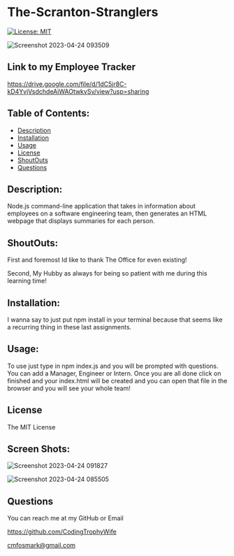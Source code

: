 # The-Scranton-Stranglers

[![License: MIT](https://img.shields.io/badge/License-MIT-yellow.svg)](https://opensource.org/licenses/MIT)



![Screenshot 2023-04-24 093509](https://user-images.githubusercontent.com/126922695/234060232-2f30e7f4-9eab-484d-a688-830a3a2f0b71.png)



## Link to my Employee Tracker

https://drive.google.com/file/d/1dC5jr8C-kD4YvjVsdchdeAiWAOtwkvSv/view?usp=sharing


## Table of Contents:

- [Description](#description)
- [Installation](#installation)
- [Usage](#usage)
- [License](#license)
- [ShoutOuts](#shoutouts)
- [Questions](#questions)

## Description:

Node.js command-line application that takes in information about employees on a software engineering team, then generates an HTML webpage that displays summaries for each person.

## ShoutOuts:

First and foremost Id like to thank The Office for even existing! 

Second, My Hubby as always for being so patient with me during this learning time! 


## Installation:

I wanna say to just put npm install in your terminal because that seems like a recurring thing in these last assignments.


## Usage:

To use just type in npm index.js and you will be prompted with questions. You can add a Manager, Engineer or Intern. Once you are all done click on finished and your index.html will be created and you can open that file in the browser and you will see your whole team! 


## License

The MIT License


## Screen Shots:

![Screenshot 2023-04-24 091827](https://user-images.githubusercontent.com/126922695/234056426-4f08cf51-5e80-4915-9020-f4b94b9819cd.png)


![Screenshot 2023-04-24 085505](https://user-images.githubusercontent.com/126922695/234056478-b6e3118b-b9fe-4d81-80ea-a24585ab7df5.png)


## Questions 
You can reach me at my GitHub or Email

https://github.com/CodingTrophyWife

cmfosmark@gmail.com
